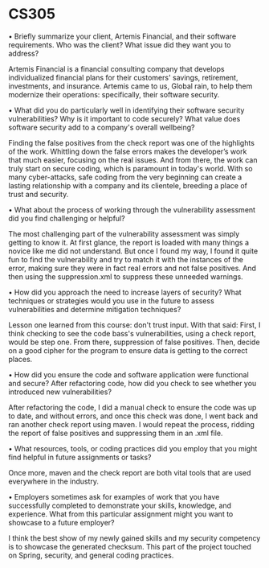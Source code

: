 # CS305

•	Briefly summarize your client, Artemis Financial, and their software requirements. Who was the client? What issue did they want you to address?

Artemis Financial is a financial consulting company that develops individualized financial plans for their customers' savings, retirement, investments, and insurance. Artemis came to us, Global rain, to help them modernize their operations: specifically, their software security. 

•	What did you do particularly well in identifying their software security vulnerabilities? Why is it important to code securely? What value does software security add to a company's overall wellbeing?

Finding the false positives from the check report was one of the highlights of the work. Whittling down the false errors makes the developer’s work that much easier, focusing on the real issues. And from there, the work can truly start on secure coding, which is paramount in today's world. With so many cyber-attacks, safe coding from the very beginning can create a lasting relationship with a company and its clientele, breeding a place of trust and security. 

•	What about the process of working through the vulnerability assessment did you find challenging or helpful?

The most challenging part of the vulnerability assessment was simply getting to know it. At first glance, the report is loaded with many things a novice like me did not understand. But once I found my way, I found it quite fun to find the vulnerability and try to match it with the instances of the error, making sure they were in fact real errors and not false positives. And then using the suppression.xml to suppress these unneeded warnings. 

•	How did you approach the need to increase layers of security? What techniques or strategies would you use in the future to assess vulnerabilities and determine mitigation techniques?

Lesson one learned from this course: don't trust input. 
With that said:
First, I think checking to see the code bass's vulnerabilities, using a check report, would be step one. From there, suppression of false positives. Then, decide on a good cipher for the program to ensure data is getting to the correct places. 

•	How did you ensure the code and software application were functional and secure? After refactoring code, how did you check to see whether you introduced new vulnerabilities?

After refactoring the code, I did a manual check to ensure the code was up to date, and without errors, and once this check was done, I went back and ran another check report using maven. I would repeat the process, ridding the report of false positives and suppressing them in an .xml file. 

•	What resources, tools, or coding practices did you employ that you might find helpful in future assignments or tasks?

Once more, maven and the check report are both vital tools that are used everywhere in the industry. 

•	Employers sometimes ask for examples of work that you have successfully completed to demonstrate your skills, knowledge, and experience. What from this particular assignment might you want to showcase to a future employer?

I think the best show of my newly gained skills and my security competency is to showcase the generated checksum. This part of the project touched on Spring, security, and general coding practices. 
